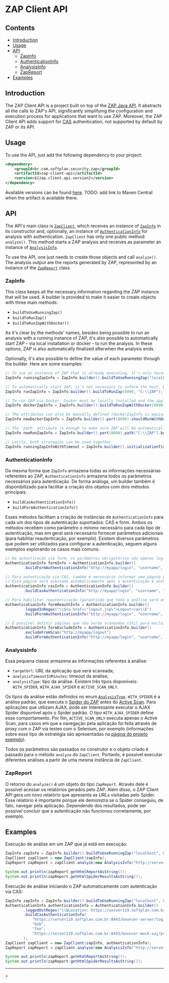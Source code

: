 # ZAP Client API

## Contents

- [Introduction](#introduction)
- [Usage](#usage)
- [API](#api)
    - [ZapInfo](#zapinfo)
    - [AuthenticationInfo](#authenticationinfo)
    - [AnalysisInfo](#analysisinfo)
    - [ZapReport](#zapreport)
- [Examples](#examples)

## Introduction

The ZAP Client API is a project built on top of the [ZAP Java API](https://github.com/zaproxy/zaproxy/wiki/ApiJava). It abstracts all the calls to ZAP's API, significantly simplifying the configuration and execution process for applications that want to use ZAP. Moreover, the ZAP Client API adds support for [CAS](http://jasig.github.io/cas/) authentication, not supported by default by ZAP or its API.

## Usage

To use the API, just add the following dependency to your project:

```xml
<dependency>
	<groupId>br.com.softplan.security.zap</groupId>
	<artifactId>zap-client-api</artifactId>
	<version>${zap.client.api.version}</version>
</dependency>
```

Available versions can be found [here](). TODO: add link to Maven Central when the artifact is available there.

## API

The API's main class is [`ZapClient`](zap-client-api/src/main/java/br/com/softplan/security/zap/api/ZapClient.java), which receives an instance of [`ZapInfo`](zap-commons/src/main/java/br/com/softplan/security/zap/commons/ZapInfo.java) in its constructor and, optionally, an instance of [`AuthenticationInfo`](zap-client-api/src/main/java/br/com/softplan/security/zap/api/model/AuthenticationInfo.java) for analysis with authentication. `ZapClient` has only one public method: `analyze()`. This method starts a ZAP analysis and receives as parameter an instance of [`AnalysisInfo`](zap-client-api/src/main/java/br/com/softplan/security/zap/api/model/AnalysisInfo.java).

To use the API, one just needs to create those objects and call `analyze()`. The analysis output are the reports generated by ZAP, represented by an instance of the [`ZapReport`](zap-client-api/src/main/java/br/com/softplan/security/zap/api/report/ZapReport.java) class.

### ZapInfo

This class keeps all the necessary information regarding the ZAP instance that will be used. A builder is provided to make it easier to create objects with three main methods:

- `buildToUseRunningZap()`
- `buildToRunZap()`
- `buildToRunZapWithDocker()`

As it's clear by the methods' names, besides being possible to run an analysis with a running instance of ZAP, it's also possible to automatically start ZAP - via local installation or docker - to run the analysis. In these options, ZAP is also automatically finalized afterwhen the analysis ends.

Optionally, it's also possible to define the value of each parameter through the builder. Here are some examples:

```java
// To use an instance of ZAP that is already executing, it's only necessary to inform ZAP's host and port
ZapInfo runningZapInfo = ZapInfo.builder().buildToUseRunningZap("localhost", 8090);

// To automatically start ZAP, it's not necessary to inform the host, but it's required to pass directory where ZAP is installed
ZapInfo runZapInfo = ZapInfo.builder().buildToRunZap(8090, "C:\\ZAP");

// To run ZAP via Docker, Docker must be locally installed and the application must have permission to run Docker
ZapInfo dockerZapInfo = ZapInfo.builder().buildToRunZapWithDocker(8090);

// The attributes can also be manually defined (dockerZapInfo is equivalent to newDockerZapInfo, for instance)
ZapInfo newDockerZapInfo = ZapInfo.builder().port(8090).shouldRunWithDocker(true).build();

// The 'path' attribute is enough to make sure ZAP will be automatically started
ZapInfo newRunZapInfo = ZapInfo.builder().port(8090).path("C:\\ZAP").build(); // equivalent to runZapInfo

// Lastly, both strategies can be used together
ZapInfo runningZapInfoWithTimeout = ZapInfo.builder().initializationTimeoutInMillis(30000L).buildToRunZap(8090, "C:\\ZAP");
```

### AuthenticationInfo

Da mesma forma que `ZapInfo` armazena todas as informações necessárias referentes ao ZAP, `AuthenticationInfo` armazena todos os parâmetros
necessários para autenticação. De forma análoga, um builder também é disponibilizado para facilitar a criação dos objetos com dois métodos principais:

- `buildCasAuthenticationInfo()`
- `buildFormAuthenticationInfo()`

Esses métodos facilitam a criação de instâncias de `AuthenticationInfo` para cada um dos tipos de autenticação suportados: CAS e form. Ambos os métodos
recebem como parâmetro o mínimo necessário para cada tipo de autenticação, mas em geral será necessário fornecer parâmetros adicionais (para habilitar reautenticação, por exemplo).
Existem diversos parâmetros que podem ser utilizados para configurar a autenticação, seguem alguns exemplos explorando os casos mais comuns:

```java
// Na autenticação via form, os parâmetros obrigatórios são apenas loginUrl, username e password
AuthenticationInfo formInfo = AuthenticationInfo.builder()
        .buildFormAuthenticationInfo("http://myapp/login", "username", "password");

// Para autenticação via CAS, também é necessário informar uma página protegida para cada contexto que será analisado
// Essa página será acessada automaticamente após a autenticação e antes do scan do ZAP, evitando redirecionamentos durante o scan
AuthenticationInfo casInfo = AuthenticationInfo.builder()
        .buildCasAuthenticationInfo("http://myapp/login", "username", "password", "http://mydomain/myapp/protected/somePage");

// Para habilitar reautenticação (garantindo que toda a análise será autenticada), basta definir valores para loggedInRegex ou loggedOutRegex
AuthenticationInfo formReauthInfo = AuthenticationInfo.builder()
        .loggedInRegex("\\Q<a href=\"logout.jsp\">Logout</a>\\E")
        .buildFormAuthenticationInfo("http://myapp/login", "username", "password");

// É possível definir páginas que não serão scaneadas (útil para excluir páginas de logout, caso reautenticação não seja possível)
AuthenticationInfo formExcludeInfo = AuthenticationInfo.builder()
        .excludeFromScan("http://myapp/logout")
        .buildFormAuthenticationInfo("http://myapp/login", "username", "password");
```

### AnalysisInfo

Essa pequena classe armazena as informações referentes à análise:

- `targetUrl`: URL da aplicação que será scaneada;
- `analysisTimeoutInMinutes`: timeout da análise;
- `analysisType`: tipo da análise. Existem três tipos disponíveis: `WITH_SPIDER`, `WITH_AJAX_SPIDER` e `ACTIVE_SCAN_ONLY`.

Os tipos da análise estão definidos no enum
[`AnalysisType`](zap-client-api/src/main/java/br/com/softplan/security/zap/api/model/AnalysisType.java).
`WITH_SPIDER` é a análise padrão, que executa o [Spider do ZAP](https://github.com/zaproxy/zap-core-help/wiki/HelpStartConceptsSpider) antes do [Active Scan](https://github.com/zaproxy/zap-core-help/wiki/HelpStartConceptsAscan).
Para aplicações que utilizam AJAX, pode ser interessante executar o AJAX Spider disponível após o Spider padrão. O tipo `WITH_AJAX_SPIDER` define esse comportamento.
Por fim, `ACTIVE_SCAN_ONLY` executa apenas o Active Scan, para casos em que a navegação pela aplicação foi feita através de proxy com o ZAP via testes com o Selenium, por exemplo
(informações sobre esse tipo de estratégia são apresentadas na [página do projeto exemplo](zap-example#an%C3%A1lise-integrada-com-selenium)).

Todos os parâmetros são passados no construtor e o objeto criado é passado para o método `analyze` do `ZapClient`. Portanto,
é possível executar diferentes análises a partir de uma mesma instância de `ZapClient`.

### ZapReport

O retorno do `analyze()` é um objeto do tipo `ZapReport`. Através dele é possível acessar os relatórios gerados pelo ZAP.
Além disso, o ZAP Client API gera um novo relatório que apresenta as URLs visitadas pelo Spider.
Esse relatório é importante porque ele demonstra se o Spider conseguiu, de fato, navegar pela aplicação. Dependendo dos resultados, pode ser possível
concluir que a autenticação não funcionou corretamente, por exemplo.

## Examples

Execução de análise em um ZAP que já está em execução:

```java
ZapInfo zapInfo = ZapInfo.builder().buildToUseRunningZap("localhost", 8080);
ZapClient zapClient = new ZapClient(zapInfo);
ZapReport zapReport = zapClient.analyze(new AnalysisInfo("http://server17:8180/bodgeit", 120));

System.out.println(zapReport.getHtmlReportAsString());
System.out.println(zapReport.getHtmlSpiderResultsAsString());
```

Execução de análise iniciando o ZAP automaticamente com autenticação via CAS:

```java
ZapInfo zapInfo = ZapInfo.builder().buildToUseRunningZap("localhost", 8080);
AuthenticationInfo authenticationInfo = AuthenticationInfo.builder()
        .loggedOutRegex("\\QLocation: https://server119.softplan.com.br:8443/bouncer-server/\\E.*")
        .buildCasAuthenticationInfo(
            "https://server119.softplan.com.br:8443/bouncer-server/login", 
            "bob", 
            "foo", 
            "https://server119.softplan.com.br:8443/bouncer-mock-saj/protected/index.jsp"
        );
ZapClient zapClient = new ZapClient(zapInfo, authenticationInfo);
ZapReport zapReport = zapClient.analyze(new AnalysisInfo("http://server17:8180/bodgeit", 120));

System.out.println(zapReport.getHtmlReportAsString());
System.out.println(zapReport.getHtmlSpiderResultsAsString());
```

---
:zap:
